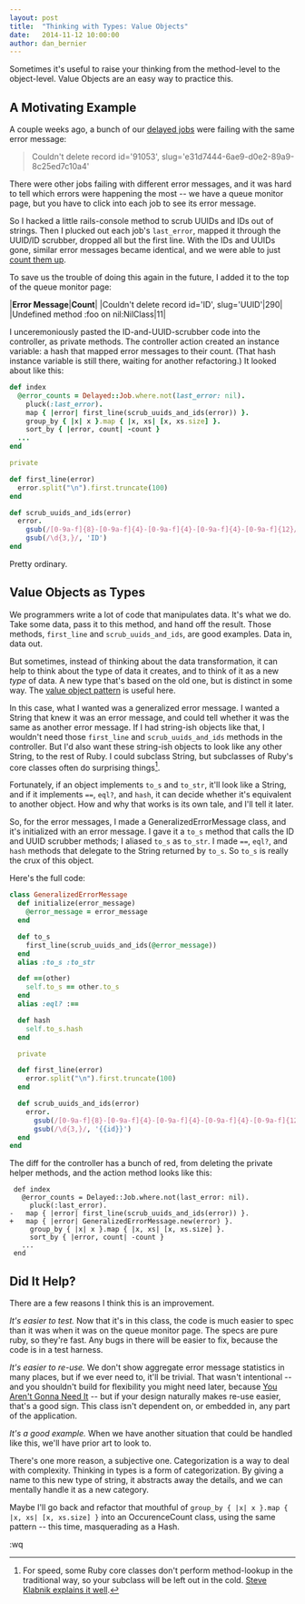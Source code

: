 ```yaml
---
layout: post
title:  "Thinking with Types: Value Objects"
date:   2014-11-12 10:00:00
author: dan_bernier
---
```


Sometimes it's useful to raise your thinking from the method-level to the object-level. Value Objects are an easy way to practice this.

## A Motivating Example

A couple weeks ago, a bunch of our [delayed jobs](https://github.com/collectiveidea/delayed_job/) were failing with the same error message:

> Couldn't delete record id='91053', slug='e31d7444-6ae9-d0e2-89a9-8c25ed7c10a4'

There were other jobs failing with different error messages, and it was hard to tell which errors were happening the most -- we have a queue monitor page, but you have to click into each job to see its error message.

So I hacked a little rails-console method to scrub UUIDs and IDs out of strings. Then I plucked out each job's `last_error`, mapped it through the UUID/ID scrubber, dropped all but the first line. With the IDs and UUIDs gone, similar error messages became identical, and we were able to just [count them up](http://www.benjaminoakes.com/2014/01/24/count_by-in-ruby/).

To save us the trouble of doing this again in the future, I added it to the top of the queue monitor page:

|**Error Message**|**Count**|
|Couldn't delete record id='ID', slug='UUID'|290|
|Undefined method :foo on nil:NilClass|11|

I unceremoniously pasted the ID-and-UUID-scrubber code into the controller, as private methods. The controller action created an instance variable: a hash that mapped error messages to their count. (That hash instance variable is still there, waiting for another refactoring.) It looked about like this:

```ruby
def index
  @error_counts = Delayed::Job.where.not(last_error: nil).
    pluck(:last_error).
    map { |error| first_line(scrub_uuids_and_ids(error)) }.
    group_by { |x| x }.map { |x, xs| [x, xs.size] }.
    sort_by { |error, count| -count }
  ...
end

private

def first_line(error)
  error.split("\n").first.truncate(100)
end

def scrub_uuids_and_ids(error)
  error.
    gsub(/[0-9a-f]{8}-[0-9a-f]{4}-[0-9a-f]{4}-[0-9a-f]{4}-[0-9a-f]{12}/, 'UUID').
    gsub(/\d{3,}/, 'ID')
end
```

Pretty ordinary.

## Value Objects as Types

We programmers write a lot of code that manipulates data. It's what we do. Take some data, pass it to this method, and hand off the result. Those methods, `first_line` and `scrub_uuids_and_ids`, are good examples. Data in, data out.

But sometimes, instead of thinking about the data transformation, it can help to think about the type of data it creates, and to think of it as a new _type_ of data. A new type that's based on the old one, but is distinct in some way. The [value object pattern](http://martinfowler.com/bliki/ValueObject.html) is useful here.

In this case, what I wanted was a generalized error message. I wanted a String that knew it was an error message, and could tell whether it was the same as another error message. If I had string-ish objects like that, I wouldn't need those `first_line` and `scrub_uuids_and_ids` methods in the controller. But I'd also want these string-ish objects to look like any other String, to the rest of Ruby. I could subclass String, but subclasses of Ruby's core classes often do surprising things[^1]. 

Fortunately, if an object implements `to_s` and `to_str`, it'll look like a String, and if it implements `==`, `eql?`, and `hash`, it can decide whether it's equivalent to another object. How and why that works is its own tale, and I'll tell it later.

So, for the error messages, I made a GeneralizedErrorMessage class, and it's initialized with an error message. I gave it a `to_s` method that calls the ID and UUID scrubber methods; I aliased `to_s` as `to_str`. I made `==`, `eql?`, and `hash` methods that delegate to the String returned by `to_s`. So `to_s` is really the crux of this object. 

Here's the full code:

```ruby
class GeneralizedErrorMessage
  def initialize(error_message)
    @error_message = error_message
  end

  def to_s
    first_line(scrub_uuids_and_ids(@error_message))    
  end
  alias :to_s :to_str

  def ==(other)
    self.to_s == other.to_s
  end
  alias :eql? :==

  def hash
    self.to_s.hash
  end

  private 

  def first_line(error)
    error.split("\n").first.truncate(100)
  end

  def scrub_uuids_and_ids(error)
    error.
      gsub(/[0-9a-f]{8}-[0-9a-f]{4}-[0-9a-f]{4}-[0-9a-f]{4}-[0-9a-f]{12}/, '{{uuid}}').
      gsub(/\d{3,}/, '{{id}}')
  end
end
```

The diff for the controller has a bunch of red, from deleting the private helper methods, and the action method looks like this:

     def index
       @error_counts = Delayed::Job.where.not(last_error: nil).
         pluck(:last_error).
    -   map { |error| first_line(scrub_uuids_and_ids(error)) }.
    +   map { |error| GeneralizedErrorMessage.new(error) }.
         group_by { |x| x }.map { |x, xs| [x, xs.size] }.
         sort_by { |error, count| -count }
       ...
     end

## Did It Help?

There are a few reasons I think this is an improvement.

*It's easier to test.* Now that it's in this class, the code is much easier to spec than it was when it was on the queue monitor page. The specs are pure ruby, so they're fast. Any bugs in there will be easier to fix, because the code is in a test harness.

*It's easier to re-use.* We don't show aggregate error message statistics in many places, but if we ever need to, it'll be trivial. That wasn't intentional -- and you shouldn't build for flexibility you might need later, because [You Aren't Gonna Need It](http://c2.com/cgi/wiki?YouArentGonnaNeedIt) -- but if your design naturally makes re-use easier, that's a good sign. This class isn't dependent on, or embedded in, any part of the application.

*It's a good example.* When we have another situation that could be handled like this, we'll have prior art to look to.

There's one more reason, a subjective one. Categorization is a way to deal with complexity. Thinking in types is a form of categorization. By giving a name to this new type of string, it abstracts away the details, and we can mentally handle it as a new category.

Maybe I'll go back and refactor that mouthful of `group_by { |x| x }.map { |x, xs| [x, xs.size] }` into an OccurenceCount class, using the same pattern -- this time, masquerading as a Hash.

[^1]: For speed, some Ruby core classes don't perform method-lookup in the traditional way, so your subclass will be left out in the cold. [Steve Klabnik explains it well](http://words.steveklabnik.com/beware-subclassing-ruby-core-classes).

:wq
